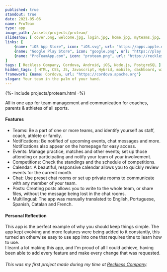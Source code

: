 ```yaml
---
published: true
standout: true
date: 2021-05-06
name: ProTeam
type: app
image_path: /assets/projects/proteam/
slideshow: [ cover.png, welcome.jpg, login.jpg, home.jpg, myteams.jpg, join.jpg, teamsettings.jpg, member.jpg, standings.jpg, event.jpg, match.jpg, chat.jpg, lang.jpg, logout.jpg ]
links: [
    {name: "iOS App Store", icon: "iOS.svg", url: "https://apps.apple.com/ae/app/proteam/id1561848868"},
    {name: "Google Play Store", icon: "google.png", url: "https://play.google.com/store/apps/details?id=com.recklesscompany.proteamapp"},
    {name: "ProTeamApp.com", icon: "proteam.png", url: "https://recklesscomp.wixsite.com/proteam"},
]
tags: [ Reckless Company, Cordova, Android, iOS, Node.js, PostgreSQL ]
hidden_tags: [ HTML, CSS, JS, Javascript, Hybrid, mobile, dashboard, wix ]
framework: {name: Cordova, url: "https://cordova.apache.org"}
slogan: Your team in the palm of your hand.
---
```

{%- include projects/proteam.html -%}

All in one app for team management and communication for coaches, parents & athletes of all sports.

#### Features

- Teams: Be a part of one or more teams, and identify yourself as staff, coach, athlete or family.
- Notifications: Be notified of upcoming events, chat messages and more. Notifications also appear on the homepage for easy access.
- Events: Manage practice, matches and other events; set up those attending or participating and notify your team of your involvement.
- Competitions: Check the standings and the schedule of competitions.
- Calendar: A beautiful, responsive calendar allows you to quickly review events for the current month.
- Chat: Use preset chat rooms or set up private rooms to communicate with any member of your team.
- Posts: Creating posts allows you to write to the whole team, or share files, without the message being lost in the chat rooms.
- Multilingual: The app was manually translated to English, Portuguese, Spanish, Catalan and French.

#### Personal Reflection

This app is the perfect example of why you should keep things simple. The app kept evolving and more features were being added to it constantly, this turned an otherwise easy to use app into one that requires time to learn how to use.   
I learnt a lot making this app, and I'm proud of all I could achieve, having been able to add every feature and make every change that was requested.

###### This was my first project made during my time at [Reckless Company](https://www.recklesscompany.com).